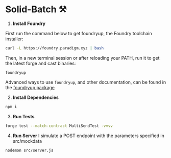 # Solid-Batch ⚒️

1.  **Install Foundry**

First run the command below to get foundryup, the Foundry toolchain installer:

```bash
curl -L https://foundry.paradigm.xyz | bash
```

Then, in a new terminal session or after reloading your PATH, run it to get the latest forge and cast binaries:

```console
foundryup
```

Advanced ways to use `foundryup`, and other documentation, can be found in the [foundryup package](./foundryup/README.md)

2.  **Install Dependencies**

```bash
npm i
```

3.  **Run Tests**

```bash
forge test --match-contract MultiSendTest -vvvv
```

4.  **Run Server**
    I simulate a POST endpoint with the parameters specified in src/mockdata

```bash
nodemon src/server.js
```
